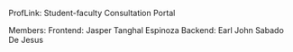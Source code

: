ProfLink: Student-faculty Consultation Portal

Members:
Frontend: Jasper Tanghal Espinoza
Backend: Earl John Sabado De Jesus